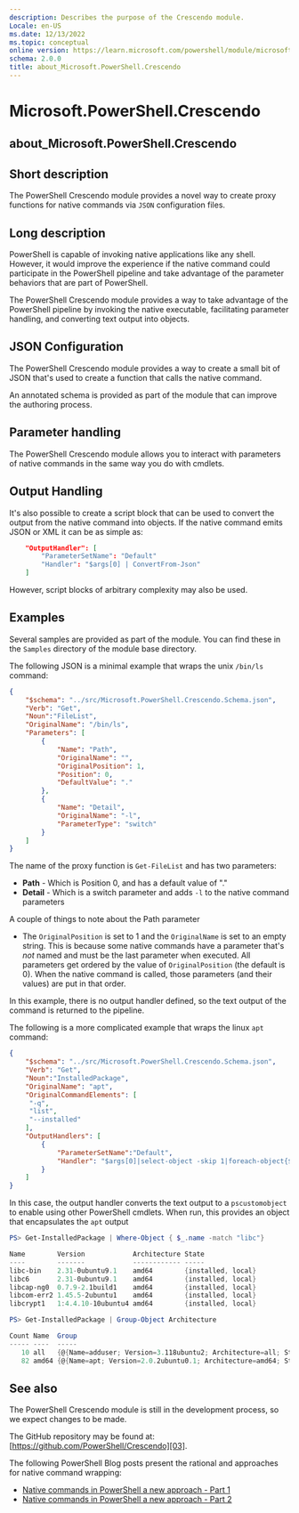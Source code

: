 ```yaml
---
description: Describes the purpose of the Crescendo module.
Locale: en-US
ms.date: 12/13/2022
ms.topic: conceptual
online version: https://learn.microsoft.com/powershell/module/microsoft.powershell.crescendo/about/about_Microsoft.PowerShell.Crescendo?view=ps-modules.1&WT.mc_id=ps-gethelp
schema: 2.0.0
title: about_Microsoft.PowerShell.Crescendo
---
```

# Microsoft.PowerShell.Crescendo

## about_Microsoft.PowerShell.Crescendo

## Short description

The PowerShell Crescendo module provides a novel way to create proxy functions
for native commands via `JSON` configuration files.

## Long description

PowerShell is capable of invoking native applications like any shell. However,
it would improve the experience if the native command could participate in the
PowerShell pipeline and take advantage of the parameter behaviors that are part
of PowerShell.

The PowerShell Crescendo module provides a way to take advantage of the
PowerShell pipeline by invoking the native executable, facilitating parameter
handling, and converting text output into objects.

## JSON Configuration

The PowerShell Crescendo module provides a way to create a small bit of JSON
that's used to create a function that calls the native command.

An annotated schema is provided as part of the module that can improve the
authoring process.

## Parameter handling

The PowerShell Crescendo module allows you to interact with parameters of
native commands in the same way you do with cmdlets.

## Output Handling

It's also possible to create a script block that can be used to convert the
output from the native command into objects. If the native command emits JSON
or XML it can be as simple as:

```json
    "OutputHandler": [
        "ParameterSetName": "Default"
        "Handler": "$args[0] | ConvertFrom-Json"
    ]
```

However, script blocks of arbitrary complexity may also be used.

## Examples

Several samples are provided as part of the module. You can find these in the
`Samples` directory of the module base directory.

The following JSON is a minimal example that wraps the unix `/bin/ls` command:

```json
{
    "$schema": "../src/Microsoft.PowerShell.Crescendo.Schema.json",
    "Verb": "Get",
    "Noun":"FileList",
    "OriginalName": "/bin/ls",
    "Parameters": [
        {
            "Name": "Path",
            "OriginalName": "",
            "OriginalPosition": 1,
            "Position": 0,
            "DefaultValue": "."
        },
        {
            "Name": "Detail",
            "OriginalName": "-l",
            "ParameterType": "switch"
        }
    ]
}
```

The name of the proxy function is `Get-FileList` and has two parameters:

- **Path** - Which is Position 0, and has a default value of "."
- **Detail** - Which is a switch parameter and adds `-l` to the native command
  parameters

A couple of things to note about the Path parameter

- The `OriginalPosition` is set to 1 and the `OriginalName` is set to an empty
  string. This is because some native commands have a parameter that's _not_
  named and must be the last parameter when executed. All parameters get
  ordered by the value of `OriginalPosition` (the default is 0). When the
  native command is called, those parameters (and their values) are put in that
  order.

In this example, there is no output handler defined, so the text output of the
command is returned to the pipeline.

The following is a more complicated example that wraps the linux `apt` command:

```json
{
    "$schema": "../src/Microsoft.PowerShell.Crescendo.Schema.json",
    "Verb": "Get",
    "Noun":"InstalledPackage",
    "OriginalName": "apt",
    "OriginalCommandElements": [
     "-q",
     "list",
     "--installed"
    ],
    "OutputHandlers": [
        {
            "ParameterSetName":"Default",
            "Handler": "$args[0]|select-object -skip 1|foreach-object{$n,$v,$p,$s = \"$_\" -split ' ';[pscustomobject]@{Name=$n -replace '/now';Version=$v;Architecture=$p;State = $s.Trim('[]') -split ','}}"
        }
    ]
}
```

In this case, the output handler converts the text output to a `pscustomobject`
to enable using other PowerShell cmdlets. When run, this provides an object
that encapsulates the `apt` output

```powershell
PS> Get-InstalledPackage | Where-Object { $_.name -match "libc"}

Name        Version            Architecture State
----        -------            ------------ -----
libc-bin    2.31-0ubuntu9.1    amd64        {installed, local}
libc6       2.31-0ubuntu9.1    amd64        {installed, local}
libcap-ng0  0.7.9-2.1build1    amd64        {installed, local}
libcom-err2 1.45.5-2ubuntu1    amd64        {installed, local}
libcrypt1   1:4.4.10-10ubuntu4 amd64        {installed, local}

PS> Get-InstalledPackage | Group-Object Architecture

Count Name  Group
----- ----  -----
   10 all   {@{Name=adduser; Version=3.118ubuntu2; Architecture=all; State=System.String[]}, @{Name=debconf; V…
   82 amd64 {@{Name=apt; Version=2.0.2ubuntu0.1; Architecture=amd64; State=System.String[]}, @{Name=base-files…
```

## See also

The PowerShell Crescendo module is still in the development process, so we
expect changes to be made.

The GitHub repository may be found at:
[https://github.com/PowerShell/Crescendo][03].

The following PowerShell Blog posts present the rational and approaches for
native command wrapping:

- [Native commands in PowerShell a new approach - Part 1][02]
- [Native commands in PowerShell a new approach - Part 2][01]

<!-- link references -->
[01]: https://devblogs.microsoft.com/powershell/native-commands-in-powershell-a-new-approach-part-2
[02]: https://devblogs.microsoft.com/powershell/native-commands-in-powershell-a-new-approach/
[03]: https://github.com/PowerShell/Crescendo
